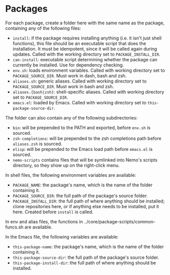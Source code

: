 # Packages

For each package, create a folder here with the same name as the package,
containing any of the following files:

- `install`: if the package requires installing anything (i.e. it isn't just
  shell functions), this file should be an executable script that does the
  installation. It must be idempotent, since it will be called again during
  updates. Called with the working directory set to `PACKAGE_INSTALL_DIR`.
- `can-install`: executable script determining whether the package can currently
  be installed. Use for dependency checking.
- `env.sh`: loads environment variables. Called with working directory set to
  `PACKAGE_SOURCE_DIR`. Must work in dash, bash and zsh.
- `aliases.sh`: generic aliases. Called with working directory set to
  `PACKAGE_SOURCE_DIR`. Must work in bash and zsh.
- `aliases.{bash|zsh}`: shell-specific aliases. Called with working directory
  set to `PACKAGE_SOURCE_DIR`.
- `emacs.el`: loaded by Emacs. Called with working directory set to
  `this-package-source-dir`.

The folder can also contain any of the following subdirectories:

- `bin`: will be prepended to the PATH and exported, before `env.sh` is sourced.
- `zsh-completions`: will be prepended to the zsh completions path before
  `aliases.zsh` is sourced.
- `elisp`: will be prepended to the Emacs load path before `emacs.el` is
  sourced.
- `nemo-scripts` contains files that will be symlinked into Nemo's scripts
  directory, so they show up on the right-click menu.

In shell files, the following environment variables are available:

- `PACKAGE_NAME`: the package's name, which is the name of the folder containing
  it.
- `PACKAGE_SOURCE_DIR`: the full path of the package's source folder.
- `PACKAGE_INSTALL_DIR`: the full path of where anything should be installed;
  clone repositories here, or if anything else needs to be installed, put it
  here. Created before `install` is called.

In env and alias files, the functions in ../core/package-scripts/common-funcs.sh
are available.

In the Emacs file, the following variables are available:

- `this-package-name`: the package's name, which is the name of the folder
  containing it.
- `this-package-source-dir`: the full path of the package's source folder.
- `this-package-install-dir`: the full path of where anything should be
  installed.
